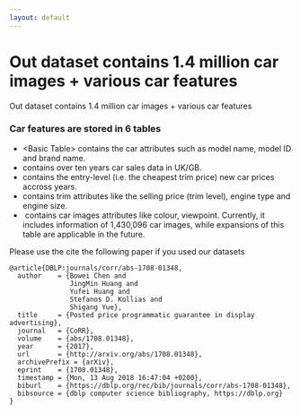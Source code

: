 ```yaml
---
layout: default
---
```


# Out dataset contains 1.4 million car images + various car features


Out dataset contains 1.4 million car images + various car features




### Car features are stored in 6 tables

*   \<Basic Table\> contains the car attributes such as model name, model ID and brand name. 
*   <Sales Table> contains over ten years car sales data in UK/GB.
*   <Price Table> contains the entry-level (i.e. the cheapest trim price) new car prices accross years.
*   <Trim Table> contains trim attributes like the selling price (trim level), engine type and engine size.
*   <Image Table> contains car images attributes like colour, viewpoint. Currently, it includes information of 1,430,096 car images, while expansions of this table are applicable in the future.


Please use the cite the following paper if you used our datasets

```
@article{DBLP:journals/corr/abs-1708-01348,
  author    = {Bowei Chen and
               JingMin Huang and
               Yufei Huang and
               Stefanos D. Kollias and
               Shigang Yue},
  title     = {Posted price programmatic guarantee in display advertising},
  journal   = {CoRR},
  volume    = {abs/1708.01348},
  year      = {2017},
  url       = {http://arxiv.org/abs/1708.01348},
  archivePrefix = {arXiv},
  eprint    = {1708.01348},
  timestamp = {Mon, 13 Aug 2018 16:47:04 +0200},
  biburl    = {https://dblp.org/rec/bib/journals/corr/abs-1708-01348},
  bibsource = {dblp computer science bibliography, https://dblp.org}
}
```




